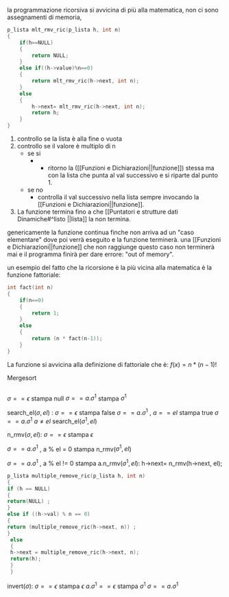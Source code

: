 la programmazione ricorsiva  si avvicina di più alla matematica, non ci sono assegnamenti di memoria, 

```c++
p_lista mlt_rmv_ric(p_lista h, int n)
{
	if(h==NULL) 
	{
		return NULL;
	}
	else if((h->value)%n==0)
	{
		return mlt_rmv_ric(h->next, int n);
	}
	else
	{
		h->next= mlt_rmv_ric(h->next, int n);
		return h;
	}
}

```
1) controllo se la lista è alla fine o vuota
2) controllo se il valore è multiplo di n
	- se si
		- - ritorno la ([[Funzioni  e Dichiarazioni||funzione]]) stessa ma con la lista che punta al val successivo e si riparte dal punto 1.
	- se no
		- controlla il val successivo nella lista sempre invocando la [[Funzioni  e Dichiarazioni||funzione]]. 
3) La funzione termina fino a che [[Puntatori e strutture dati Dinamiche#^listo ||lista]] la non termina.

genericamente la funzione continua finche non arriva ad un "caso elementare" dove poi verrà eseguito e la funzione terminerà. una [[Funzioni  e Dichiarazioni||funzione]] che non raggiunge questo caso non terminerà mai e il programma finirà per dare errore: "out of memory". 

un esempio del fatto che la ricorsione è la più vicina alla matematica è la funzione fattoriale:
```c++
int fact(int n)  
{  
    if(n==0)  
    {  
        return 1;  
    }  
    else  
    {  
        return (n * fact(n-1));  
    }  
}
```
La funzione si avvicina alla definizione di fattoriale che è:
$f(x)=n * (n-1)!$ 

Mergesort
```c++


```


$\sigma == \epsilon$ stampa null
$\sigma == a.\sigma^1$  stampa $\sigma^1$

search_el($\sigma,el$) : 
$\sigma == \epsilon$ stampa false
$\sigma == a.\sigma^1$ , $a==el$  stampa true
$\sigma == a.\sigma^1$ $a\not=el$ search_el($\sigma^1,el$) 

n_rmv($\sigma,el$):
$\sigma == \epsilon$ stampa $\epsilon$

$\sigma == a.\sigma^1$ , a % el = 0  stampa n_rmv($\sigma^1 ,el$)

$\sigma == a.\sigma^1$ , a % el != 0  stampa a.n_rmv($\sigma^1 ,el$):
	h->next= n_rmv(h->next, el);

```c++
p_lista multiple_remove_ric(p_lista h, int n) 
{ 
if (h == NULL) 
{
return(NULL) ; 
}
else if ((h->val) % n == 0) 
{
return (multiple_remove_ric(h->next, n)) ;
}
 else 
 { 
 h->next = multiple_remove_ric(h->next, n);
 return(h); 
 } 
 }

```



invert($\sigma$):
$\sigma == \epsilon$ stampa $\epsilon$
$a.\sigma^{1} == \epsilon$ stampa $\sigma^{1}$ 
$\sigma==a.\sigma^{1}$

